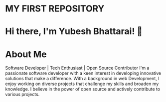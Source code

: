 # MY FIRST REPOSITORY
# Hi there, I'm Yubesh Bhattarai! 👋
# About Me
Software Developer | Tech Enthusiast | Open Source Contributor
I'm a passionate software developer with a keen interest in developing innovative solutions that make a difference. With a background in web Development, I enjoy working on diverse projects that challenge my skills and broaden my knowledge. I believe in the power of open source and actively contribute to various projects.
